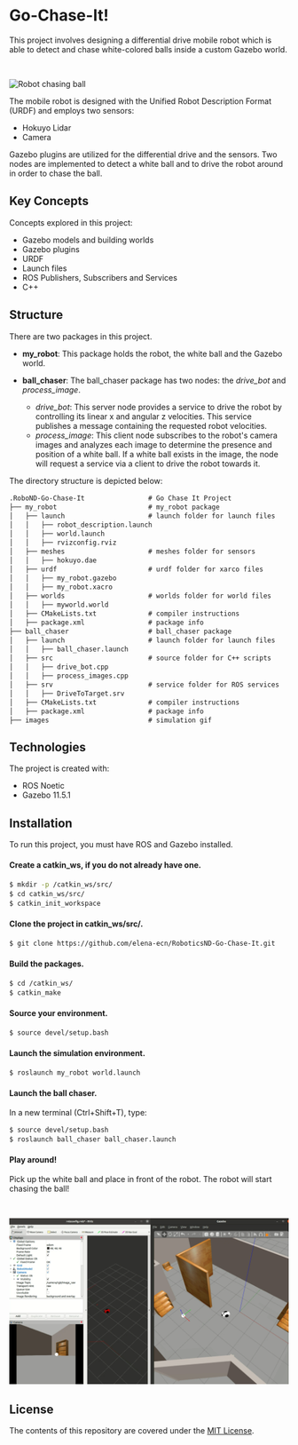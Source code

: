 # Go-Chase-It!

This project involves designing a differential drive mobile robot which is able to detect and chase white-colored balls inside a custom Gazebo world.

<br>

![Robot chasing ball](images/chaseIt.gif)

The mobile robot is designed with the Unified Robot Description Format (URDF) and employs two sensors: 
* Hokuyo Lidar 
* Camera

Gazebo plugins are utilized for the differential drive and the sensors. 
Two nodes are implemented to detect a white ball and to drive the robot around in order to chase the ball.

## Key Concepts
Concepts explored in this project:
* Gazebo models and building worlds
* Gazebo plugins
* URDF
* Launch files
* ROS Publishers, Subscribers and Services
* C++

## Structure
There are two packages in this project.
* **my_robot**: This package holds the robot, the white ball and the Gazebo world.

* **ball_chaser**: The ball_chaser package has two nodes: the *drive_bot* and *process_image*.
  * *drive_bot*: This server node provides a service to drive the robot by controlling its linear x and angular z velocities. This service publishes a message containing the requested robot velocities. 
  * *process_image*: This client node subscribes to the robot's camera images and analyzes each image to determine the presence and position of a white ball. If a white ball exists in the image, the node will request a service via a client to drive the robot towards it.

The directory structure is depicted below:
```
.RoboND-Go-Chase-It                # Go Chase It Project
├── my_robot                       # my_robot package
│   ├── launch                     # launch folder for launch files
│   │   ├── robot_description.launch
│   │   ├── world.launch
│   │   ├── rvizconfig.rviz
│   ├── meshes                     # meshes folder for sensors
│   │   ├── hokuyo.dae
│   ├── urdf                       # urdf folder for xarco files
│   │   ├── my_robot.gazebo
│   │   ├── my_robot.xacro
│   ├── worlds                     # worlds folder for world files
│   │   ├── myworld.world
│   ├── CMakeLists.txt             # compiler instructions
│   ├── package.xml                # package info
├── ball_chaser                    # ball_chaser package
│   ├── launch                     # launch folder for launch files
│   │   ├── ball_chaser.launch
│   ├── src                        # source folder for C++ scripts
│   │   ├── drive_bot.cpp
│   │   ├── process_images.cpp
│   ├── srv                        # service folder for ROS services
│   │   ├── DriveToTarget.srv
│   ├── CMakeLists.txt             # compiler instructions
│   ├── package.xml                # package info
├── images                         # simulation gif
```

## Technologies
The project is created with:
* ROS Noetic
* Gazebo 11.5.1

## Installation
To run this project, you must have ROS and Gazebo installed.

#### Create a catkin_ws, if you do not already have one.
```sh
$ mkdir -p /catkin_ws/src/
$ cd catkin_ws/src/
$ catkin_init_workspace
```

#### Clone the project in catkin_ws/src/.
```sh
$ git clone https://github.com/elena-ecn/RoboticsND-Go-Chase-It.git
```

#### Build the packages.
```sh
$ cd /catkin_ws/
$ catkin_make
```

#### Source your environment.
```sh
$ source devel/setup.bash
```

#### Launch the simulation environment.
```sh
$ roslaunch my_robot world.launch
```

#### Launch the ball chaser.
In a new terminal (Ctrl+Shift+T), type:
```sh
$ source devel/setup.bash
$ roslaunch ball_chaser ball_chaser.launch
```

#### Play around! 
Pick up the white ball and place in front of the robot. The robot will start chasing the ball!

<br>

![Simulation environment](images/sim_environment.png)

## License
The contents of this repository are covered under the [MIT License](LICENSE).
